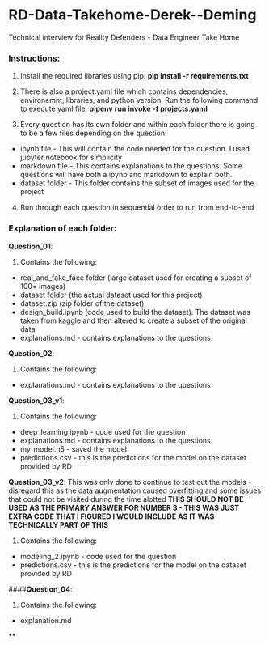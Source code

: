 # RD-Data-Takehome-Derek--Deming
Technical interview for Reality Defenders - Data Engineer Take Home 

### Instructions:
1. Install the required libraries using pip:
        **pip install -r requirements.txt**
2. There is also a project.yaml file which contains dependencies, environemnt, libraries, and python version. Run the following command to execute yaml file: 
        **pipenv run invoke -f projects.yaml**

3. Every question has its own folder and within each folder there is going to be a few files depending on the question: 
+ ipynb file - This will contain the code needed for the question. I used jupyter notebook for simplicity 
+ markdown file - This contains explanations to the questions. Some questions will have both a ipynb and markdown to explain both. 
+ dataset folder - This folder contains the subset of images used for the project 

4. Run through each question in sequential order to run from end-to-end

### Explanation of each folder: 
**Question_01**: 
1. Contains the following: 
+ real_and_fake_face folder (large dataset used for creating a subset of 100+ images)
+ dataset folder (the actual dataset used for this project) 
+ dataset.zip (zip folder of the dataset) 
+ design_build.ipynb (code used to build the dataset). The dataset was taken from kaggle and then altered to create a subset of the original data 
+ explanations.md - contains explanations to the questions 

**Question_02**: 
1. Contains the following: 
+ explanations.md - contains explanations to the questions 

**Question_03_v1**: 
1. Contains the following: 
+ deep_learning.ipynb - code used for the question 
+ explanations.md - contains explanations to the questions 
+ my_model.h5 - saved the model 
+ predictions.csv - this is the predictions for the model on the dataset provided by RD


**Question_03_v2**: This was only done to continue to test out the models - disregard this as the data augmentation caused overfitting and some issues that could not be visited during the time alotted 
**THIS SHOULD NOT BE USED AS THE PRIMARY ANSWER FOR NUMBER 3 - THIS WAS JUST EXTRA CODE THAT I FIGURED I WOULD INCLUDE AS IT WAS TECHNICALLY PART OF THIS**
1. Contains the following: 
+ modeling_2.ipynb - code used for the question 
+ predictions.csv - this is the predictions for the model on the dataset provided by RD

####**Question_04**: 
1. Contains the following: 
+ explanation.md


**
